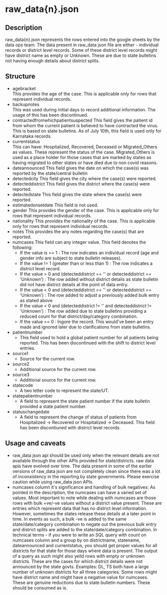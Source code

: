 # raw_data{n}.json

## Description

raw_data{n}.json represents the rows entered into the google sheets by the data ops team. The data present in raw_data json file are either - individual records or district level records. Some of these district level records might have district name as empty or Unknown. These are due to state bulletins not having enough details about district splits.

## Structure

- agebracket  
 This provides the age of the case. This is applicable only for rows that represent individual records.
- backupnotes  
 This was used during initial days to record additional information. The usage of this has been discontinued.
- contractedfromwhichpatientsuspected
 This field gives the patient id from whom the current patient is believed to have contracted the virus. This is based on state bulletins. As of July 10th, this field is used only for Karnataka records.
- currentstatus  
 This can have: Hospitalized, Recovered, Deceased or Migrated_Others as values. These represent the status of the case. Migrated_Others is used as a place holder for those cases that are marked by states as having migrated to other states or have died due to non covid reasons.
- dateannounced
 This field gives the date on which the case(s) was reported by the state/central bulletin
- detectedcity
 This field gives the city where the case(s) were reported.
- detecteddistrict
 This field gives the district where the case(s) were reported.
- detectedstate
 This field gives the state where the case(s) were reported.
- estimatedonsetdate
 This field is not used.
- gender
 This provides the gender of the case. This is applicable only for rows that represent individual records.
- nationality
 This provides the nationality of the case. This is applicable only for rows that represent individual records.
- notes
 This provides the any notes regarding the case(s) that are reported.
- numcases
 This field can any integer value. This field denotes the following:
  - If the value is == 1 : The row indicates an individual record (age and gender info are subject to state bulletin releases).
  - If the value != 1 (greater than or less than 1) : The row indicates a district level record.
  - If the value > 0 and (detecteddistrict == '' or detecteddistrict == 'Unknown') : The row added without district details as state bulletin did not have district details at the point of data entry.
  - If the value < 0 and (detecteddistrict == '' or detecteddistrict == 'Unknown') : The row added to adjust a previously added bulk entry as stated above
  - If the value < 0 and (detecteddistrict != '' and detecteddistrict != 'Unknown') : The row added due to state bulletins providing a reduced count for that district/day/category combination.
  - If the value == 0 : Ingore the record. This would've been an entry made and ignored later due to clarifications from state bulletins.
- patientnumber
  - This field used to hold a global patient number for all patients being reported. This has been discontinued with the shift to district level entries.
- source1
  - Source for the current row.
- source2
  - Additional source for the current row.
- source3
  - Additional source for the current row.
- statecode
  - A two letter code to represent the state/UT.
- statepatientnumber
  - A field to represent the state patient number if the state bulletin provided a state patient number.
- statuschangedate
  - A field to represent the change of status of patients from Hospitalized -> Recovered or Hospitalized -> Deceased. This field has been discontiuned with district level records.

## Usage and caveats

- raw_data json api should be used only when the relevant details are not available through the other APIs provided for state/districts. raw data apis have evolved over time. The data present in some of the earlier versions of raw_data json are not completely clean since there was a lot of inconsistency in the reporting by state governments. Please exercise caution while using raw_data json APIs.
- numcases column it's significance and handling of bulk negatives:
 As pointed in the description, the numcases can have a varied set of values. Most important to note while dealing with numcases are those rows with bulk +ve/-ve values without a district value present. These are entries which represent data that has no district level information. However, sometimes the states release these details at a later point in time. In events as such, a bulk -ve is added to the same state/date/category combination to negate out the previous bulk entry and district splits are added to the state/date/category combination. In technical terms - if you were to write an SQL query with count on numcases column and a group by on districtname, statename, dateannounced and currentstatus, you should get proper values for all districts for that state for those days where data is present. The output of a query as such might also yeild rows with empty or unknown districts. These are the cases for which district details were not announced by the state govts. Examples: DL, TS both have a large number of unknown districts for all three categories.
 Some rows might have district name and might have a negative value for numcases. These are genuine reductions due to state bulletin numbers. These should be consumed as is.
